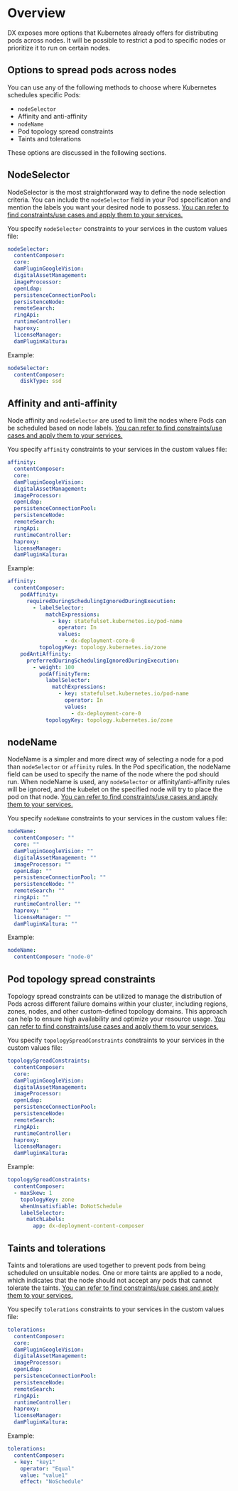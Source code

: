 # Overview
DX exposes more options that Kubernetes already offers for distributing pods across nodes. It will be possible to restrict a pod to specific nodes or prioritize it to run on certain nodes.

## Options to spread pods across nodes

You can use any of the following methods to choose where Kubernetes schedules specific Pods:

- `nodeSelector`
- Affinity and anti-affinity
- `nodeName`
- Pod topology spread constraints
- Taints and tolerations

These options are discussed in the following sections. 

## NodeSelector

NodeSelector is the most straightforward way to define the node selection criteria. You can include the `nodeSelector` field in your Pod specification and mention the labels you want your desired node to possess. [You can refer to find constraints/use cases and apply them to your services.](https://kubernetes.io/docs/concepts/scheduling-eviction/assign-pod-node/#nodeselector)

You specify `nodeSelector` constraints to your services in the custom values file:

```yaml
nodeSelector:
  contentComposer:
  core:
  damPluginGoogleVision:
  digitalAssetManagement:
  imageProcessor:
  openLdap:
  persistenceConnectionPool:
  persistenceNode:
  remoteSearch:
  ringApi:
  runtimeController:
  haproxy:
  licenseManager:
  damPluginKaltura:
```

Example:

```yaml
nodeSelector:
  contentComposer:
    diskType: ssd
```

## Affinity and anti-affinity

Node affinity and `nodeSelector` are used to limit the nodes where Pods can be scheduled based on node labels. [You can refer to find constraints/use cases and apply them to your services.](https://kubernetes.io/docs/concepts/scheduling-eviction/assign-pod-node/#affinity-and-anti-affinity)

You specify `affinity` constraints to your services in the custom values file:

```yaml
affinity:
  contentComposer:
  core:
  damPluginGoogleVision:
  digitalAssetManagement:
  imageProcessor:
  openLdap:
  persistenceConnectionPool:
  persistenceNode:
  remoteSearch:
  ringApi:
  runtimeController:
  haproxy:
  licenseManager:
  damPluginKaltura:

```

Example:

```yaml
affinity:
  contentComposer:
    podAffinity:
      requiredDuringSchedulingIgnoredDuringExecution:
        - labelSelector:
            matchExpressions:
              - key: statefulset.kubernetes.io/pod-name
                operator: In
                values:
                  - dx-deployment-core-0
          topologyKey: topology.kubernetes.io/zone
    podAntiAffinity:
      preferredDuringSchedulingIgnoredDuringExecution:
        - weight: 100
          podAffinityTerm:
            labelSelector:
              matchExpressions:
                - key: statefulset.kubernetes.io/pod-name
                  operator: In
                  values:
                    - dx-deployment-core-0
            topologyKey: topology.kubernetes.io/zone
```

## nodeName

NodeName is a simpler and more direct way of selecting a node for a pod than `nodeSelector` or `affinity` rules. In the Pod specification, the nodeName field can be used to specify the name of the node where the pod should run. When nodeName is used, any `nodeSelector` or affinity/anti-affinity rules will be ignored, and the kubelet on the specified node will try to place the pod on that node. [You can refer to find constraints/use cases and apply them to your services.](https://kubernetes.io/docs/concepts/scheduling-eviction/assign-pod-node/#nodename)

You specify `nodeName` constraints to your services in the custom values file:

```yaml
nodeName:
  contentComposer: ""
  core: ""
  damPluginGoogleVision: ""
  digitalAssetManagement: ""
  imageProcessor: ""
  openLdap: ""
  persistenceConnectionPool: ""
  persistenceNode: ""
  remoteSearch: ""
  ringApi: ""
  runtimeController: ""
  haproxy: ""
  licenseManager: ""
  damPluginKaltura: ""
```

Example:

```yaml
nodeName:
  contentComposer: "node-0"
```

## Pod topology spread constraints

Topology spread constraints can be utilized to manage the distribution of Pods across different failure domains within your cluster, including regions, zones, nodes, and other custom-defined topology domains. This approach can help to ensure high availability and optimize your resource usage. [You can refer to find constraints/use cases and apply them to your services.](https://kubernetes.io/docs/concepts/scheduling-eviction/topology-spread-constraints/)

You specify `topologySpreadConstraints` constraints to your services in the custom values file:

```yaml
topologySpreadConstraints:
  contentComposer:
  core:
  damPluginGoogleVision:
  digitalAssetManagement:
  imageProcessor:
  openLdap:
  persistenceConnectionPool:
  persistenceNode:
  remoteSearch:
  ringApi:
  runtimeController:
  haproxy:
  licenseManager:
  damPluginKaltura:
```

Example:

```yaml
topologySpreadConstraints:
  contentComposer:
  - maxSkew: 1
    topologyKey: zone
    whenUnsatisfiable: DoNotSchedule
    labelSelector:
      matchLabels:
        app: dx-deployment-content-composer
```

## Taints and tolerations

Taints and tolerations are used together to prevent pods from being scheduled on unsuitable nodes. One or more taints are applied to a node, which indicates that the node should not accept any pods that cannot tolerate the taints. [You can refer to find constraints/use cases and apply them to your services.](https://kubernetes.io/docs/concepts/scheduling-eviction/taint-and-toleration/)

You specify `tolerations` constraints to your services in the custom values file:

```yaml
tolerations:
  contentComposer:
  core:
  damPluginGoogleVision:
  digitalAssetManagement:
  imageProcessor:
  openLdap:
  persistenceConnectionPool:
  persistenceNode:
  remoteSearch:
  ringApi:
  runtimeController:
  haproxy:
  licenseManager:
  damPluginKaltura:
```

Example:

```yaml
tolerations:
  contentComposer:
  - key: "key1"
    operator: "Equal"
    value: "value1"
    effect: "NoSchedule"
```

